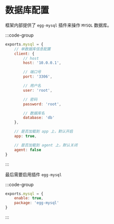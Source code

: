 # 数据库配置

框架内部提供了 `egg-mysql` 插件来操作 `MYSQL` 数据库。

:::code-group

```javascript [config/config.default.js]
exports.mysql = {
    // 单数据库信息配置
    client: {
        // host
        host: '10.0.0.1',

        // 端口号
        port: '3306',

        // 用户名
        user: 'root',

        // 密码
        password: 'root',

        // 数据库名
        database: 'db'
    },

    // 是否加载到 app 上，默认开启
    app: true,

    // 是否加载到 agent 上，默认关闭
    agent: false
}
```

:::

最后需要启用插件 `egg-mysql`

:::code-group

```javascript [config/plugin.js]
exports.mysql = {
    enable: true,
    package: 'egg-mysql'
}
```

:::

